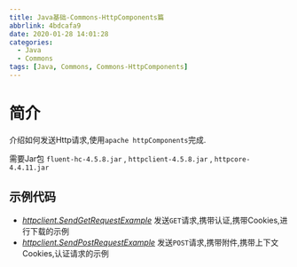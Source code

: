 ```yaml
---
title: Java基础-Commons-HttpComponents篇
abbrlink: 4bdcafa9
date: 2020-01-28 14:01:28
categories:
  - Java
  - Commons
tags: [Java, Commons, Commons-HttpComponents]
---
```


# 简介

介绍如何发送Http请求,使用`apache httpComponents`完成.

需要Jar包 `fluent-hc-4.5.8.jar` , `httpclient-4.5.8.jar` , `httpcore-4.4.11.jar`



## 示例代码

* [*httpclient.SendGetRequestExample*][1]      发送`GET`请求,携带认证,携带Cookies,进行下载的示例
* [*httpclient.SendPostRequestExample*][2]     发送`POST`请求,携带附件,携带上下文Cookies,认证请求的示例





[1]: https://github.com/jionjion/JAVA_WorkSpace/blob/master/JavaBase/src/commons/httpComponents/httpclient/SendGetRequestExample.java
[2]:https://github.com/jionjion/JAVA_WorkSpace/blob/master/JavaBase/src/commons/httpComponents/httpclient/SendPostRequestExample.java

